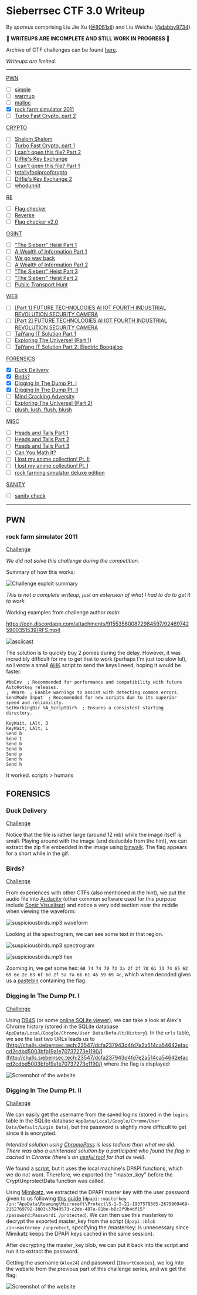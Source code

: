 # Sieberrsec CTF 3.0 Writeup

By *spareus* comprising Liu Jie Xu ([@8061xjl](https://github.com/8061xjl)) and Liu Weichu ([@dabby9734](https://github.com/dabby9734))

**🚧 WRITEUPS ARE INCOMPLETE AND STILL WORK IN PROGRESS 🚧**

Archive of CTF challenges can be found [here](https://github.com/8061xjl/ctfarchive-sctf-3.0).

*Writeups are limited.*

---

[PWN](#pwn)

- [ ] [simple](#simple)
- [ ] [warmup](#warmup)
- [ ] [malloc](#malloc)
- [x] [rock farm simulator 2011](#rock-farm-simulator-2011)
- [ ] [Turbo Fast Crypto, part 2](#turbo-fast-crypto-part-2)

[CRYPTO](#crypto)

- [ ] [Shalom Shalom](#shalom-shalom)
- [ ] [Turbo Fast Crypto, part 1](#turbo-fast-crypto-part-1)
- [ ] [I can't open this file? Part 2](#i-cant-open-this-file-part-2)
- [ ] [Diffie's Key Exchange](#diffies-key-exchange)
- [ ] [I can't open this file? Part 1](#i-cant-open-this-file-part-1)
- [ ] [totallyfoolproofcrypto](#totallyfoolproofcrypto)
- [ ] [Diffie's Key Exchange 2](#diffies-key-exchange-2)
- [ ] [whodunnit](#whodunnit)

[RE](#re)

- [ ] [Flag checker](#flag-checker)
- [ ] [Reverse](#reverse)
- [ ] [Flag checker v2.0](#flag-checker-v20)

[OSINT](#osint)

- [ ] ["The Sieberr" Heist Part 1](#the-sieberr-heist-part-1)
- [ ] [A Wealth of Information Part 1](#a-wealth-of-information-part-1)
- [ ] [We go way back](#we-go-way-back)
- [ ] [A Wealth of Information Part 2](#a-wealth-of-information-part-2)
- [ ] ["The Sieberr" Heist Part 3](#the-sieberr-heist-part-3)
- [ ] ["The Sieberr" Heist Part 2](#the-sieberr-heist-part-2)
- [ ] [Public Transport Hunt](#public-transport-hunt)

[WEB](#web)

- [ ] [[Part 1] FUTURE TECHNOLOGIES AI IOT FOURTH INDUSTRIAL REVOLUTION SECURITY CAMERA](#part-1-future-technologies-ai-iot-fourth-industrial-revolution-security-camera)
- [ ] [[Part 2] FUTURE TECHNOLOGIES AI IOT FOURTH INDUSTRIAL REVOLUTION SECURITY CAMERA](#part-2-future-technologies-ai-iot-fourth-industrial-revolution-security-camera)
- [ ] [TaiYang IT Solution Part 1](#taiyang-it-solution-part-1)
- [ ] [Exploring The Universe! (Part 1)](#exploring-the-universe-part-1)
- [ ] [TaiYang IT Solution Part 2: Electric Boogaloo](#taiyang-it-solution-part-2-electric-boogaloo)

[FORENSICS](#forensics)

- [x] [Duck Delivery](#duck-delivery)
- [x] [Birds?](#birds)
- [x] [Digging In The Dump Pt. I](#digging-in-the-dump-pt-i)
- [x] [Digging In The Dump Pt. II](#digging-in-the-dump-pt-ii)
- [ ] [Mind Cracking Adversity](#mind-cracking-adversity)
- [ ] [Exploring The Universe! (Part 2)](#exploring-the-universe-part-2)
- [ ] [plush, lush, flush, blush](#plush-lush-flush-blush)

[MISC](#misc)

- [ ] [Heads and Tails Part 1](#heads-and-tails-part-1)
- [ ] [Heads and Tails Part 2](#heads-and-tails-part-2)
- [ ] [Heads and Tails Part 3](#heads-and-tails-part-3)
- [ ] [Can You Math It?](#can-you-math-it)
- [ ] [I lost my anime collection! Pt. II](#i-lost-my-anime-collection-pt-ii)
- [ ] [I lost my anime collection! Pt. I](#i-lost-my-anime-collection-pt-i)
- [ ] [rock farming simulator deluxe edition](#rock-farming-simulator-deluxe-edition)

[SANITY](#sanity)

- [ ] [sanity check](#sanity-check)

---

## PWN

### rock farm simulator 2011

[Challenge](https://github.com/8061xjl/ctfarchive-sctf-3.0#rock-farm-simulator-2011)

*We did not solve this challenge during the competition.*

Summary of how this works:

![Challenge exploit summary](./sctf-3.0/rock-farm-simulator-2011-explanation.png)

*This is not a complete writeup, just an extension of what I had to do to get it to work.*

Working examples from challenge author *main*:

https://cdn.discordapp.com/attachments/915535600872984597/924697425900351539/RFS.mp4

[![asciicast](https://asciinema.org/a/MQ9MRRVn1jxJO3SeBCRJTU8rj.svg)](https://asciinema.org/a/MQ9MRRVn1jxJO3SeBCRJTU8rj)

The solution is to quickly buy 2 ponies during the delay. However, it was incredibly difficult for me to get that to work (perhaps I'm just too slow lol), so I wrote a small [AHK](https://www.autohotkey.com/) script to send the keys I need, hoping it would be faster:

```
#NoEnv  ; Recommended for performance and compatibility with future AutoHotkey releases.
; #Warn  ; Enable warnings to assist with detecting common errors.
SendMode Input  ; Recommended for new scripts due to its superior speed and reliability.
SetWorkingDir %A_ScriptDir%  ; Ensures a consistent starting directory.

KeyWait, LAlt, D
KeyWait, LAlt, L
Send b
Send t
Send b
Send b
Send p
Send h
Send h
```

It worked. scripts > humans

## FORENSICS

### Duck Delivery

[Challenge](https://github.com/8061xjl/ctfarchive-sctf-3.0#duck-delivery)

Notice that the file is rather large (around 12 mb) while the image itself is small. Playing around with the image (and deducible from the hint), we can extract the zip file embedded in the image using [binwalk](https://github.com/ReFirmLabs/binwalk). The flag appears for a short while in the gif.

### Birds?

[Challenge](https://github.com/8061xjl/ctfarchive-sctf-3.0#birds)

From experiences with other CTFs (also mentioned in the hint), we put the audio file into [Audacity](https://www.audacityteam.org/) (other common software used for this purpose include [Sonic Visualiser](https://www.sonicvisualiser.org/)) and notice a very odd section near the middle when viewing the waveform:

![suspiciousbirds.mp3 waveform](./sctf-3.0/suspiciousbirds-waveform.png)

Looking at the spectrogram, we can see some text in that region.

![suspiciousbirds.mp3 spectrogram](./sctf-3.0/suspiciousbirds-spectrogram.png)

![suspiciousbirds.mp3 hex](./sctf-3.0/suspiciousbirds-hex.png)

Zooming in, we get some hex: `68 74 74 70 73 3a 2f 2f 70 61 73 74 65 62 69 6e 2e 63 6f 6d 2f 5a 7a 6b 61 46 59 69 4c`, which when decoded gives us a [pastebin](https://pastebin.com/ZzkaFYiL) containing the flag.

### Digging In The Dump Pt. I

[Challenge](https://github.com/8061xjl/ctfarchive-sctf-3.0#digging-in-the-dump-pt-i)

Using [DB4S](https://sqlitebrowser.org/) (or some [online SQLite viewer](https://inloop.github.io/sqlite-viewer/)), we can take a look at Alex's Chrome history (stored in the SQLite database `AppData/Local/Google/Chrome/User Data/Default/History`). In the `urls` table, we see the last two URLs leads us to [http://challs.sieberrsec.tech:23547/dcfa237943d4fd7e2a514ca54642efaccd2cdbd5003bfb19a1e70737273e1190/](http://challs.sieberrsec.tech:23547/dcfa237943d4fd7e2a514ca54642efaccd2cdbd5003bfb19a1e70737273e1190/) where the flag is displayed:

![Screenshot of the website](./sctf-3.0/digging-in-the-dump-pt-1.jpeg)

### Digging In The Dump Pt. II

[Challenge](https://github.com/8061xjl/ctfarchive-sctf-3.0#digging-in-the-dump-pt-ii)

We can easily get the username from the saved logins (stored in the `logins` table in the SQLite database `AppData/Local/Google/Chrome/User Data/Default/Login Data`), but the password is slightly more difficult to get since it is encrypted.

*Intended solution using [ChromePass](https://www.nirsoft.net/utils/chromepass.html) is less tedious than what we did. There was also a unintended solution by a participant who found the flag in cached in Chrome (there's an [useful tool](https://www.nirsoft.net/utils/chrome_cache_view.html) for that as well).*

We found a [script](https://github.com/agentzex/chrome_v80_password_grabber/blob/master/chrome_v80_password_grabber.py), but it uses the local machine's DPAPI functions, which we do not want. Therefore, we exported the "master_key" before the CryptUnprotectData function was called.

Using [Mimikatz](https://github.com/gentilkiwi/mimikatz), we extracted the DPAPI master key with the user password given to us following [this guide](https://book.hacktricks.xyz/windows/windows-local-privilege-escalation/dpapi-extracting-passwords#extract-a-master-key) (`dpapi::masterkey /in:"AppData\Roaming\Microsoft\Protect\S-1-5-21-1937579505-2679969469-2152769792-1001\37b49573-c2de-487a-81be-b8c2f9b4df15" /password:Password1 /protected`). We can then use this masterkey to decrypt the exported master_key from the script (`dpapi::blob /in:masterkey /unprotect`, specifying the /masterkey: is unnecessary since Mimikatz keeps the DPAPI keys cached in the same session).

After decrypting the master_key blob, we can put it back into the script and run it to extract the password.

Getting the username (`Alex24`) and password (`IHeartCookies`), we log into the website from the previous part of this challenge series, and we get the flag:

![Screenshot of the website](./sctf-3.0/digging-in-the-dump-pt-2.jpeg)

